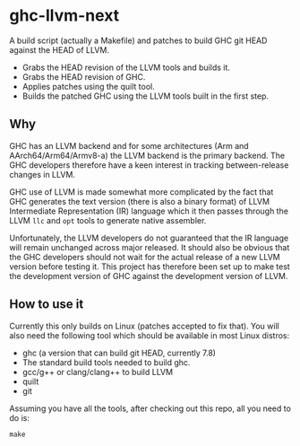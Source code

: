 # ghc-llvm-next

A build script (actually a Makefile) and patches to build GHC git HEAD against
the HEAD of LLVM.

* Grabs the HEAD revision of the LLVM tools and builds it.
* Grabs the HEAD revision of GHC.
* Applies patches using the quilt tool.
* Builds the patched GHC using the LLVM tools built in the first step.

## Why

GHC has an LLVM backend and for some architectures (Arm and
AArch64/Arm64/Armv8-a) the LLVM backend is the primary backend. The GHC
developers therefore have a keen interest in tracking between-release changes
in LLVM.

GHC use of LLVM is made somewhat more complicated by the fact that GHC generates
the text version (there is also a binary format) of LLVM Intermediate
Representation (IR) language which it then passes through the LLVM `llc` and
`opt` tools to generate native assembler.

Unfortunately, the LLVM developers do not guaranteed that the IR language will
remain unchanged across major released. It should also be obvious that the GHC
developers should not wait for the actual release of a new LLVM version before
testing it. This project has therefore been set up to make test the development
version of GHC against the development version of LLVM.

## How to use it

Currently this only builds on Linux (patches accepted to fix that). You will also
need the following tool which should be available in most Linux distros:

* ghc (a version that can build git HEAD, currently 7.8)
* The standard build tools needed to build ghc.
* gcc/g++ or clang/clang++ to build LLVM
* quilt
* git

Assuming you have all the tools, after checking out this repo, all you need to
do is:

    make

